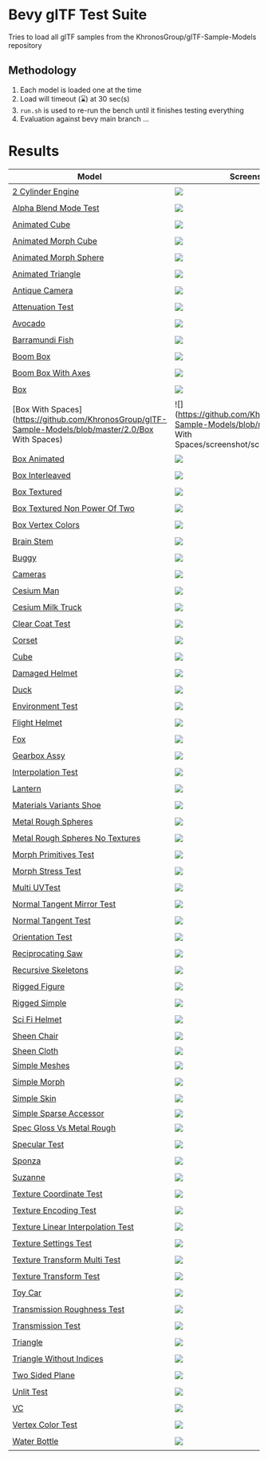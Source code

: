 # Bevy glTF Test Suite

Tries to load all glTF samples from the KhronosGroup/glTF-Sample-Models repository

## Methodology

1. Each model is loaded one at the time
2. Load will timeout (:hourglass:) at 30 sec(s)
3. `run.sh` is used to re-run the bench until it finishes testing everything
4. Evaluation against bevy main branch ...

# Results

|Model|Screenshot|Load|Spawn|Glitch|
|-----|----------|----|-----|------|
|[2 Cylinder Engine](https://github.com/KhronosGroup/glTF-Sample-Models/blob/master/2.0/2CylinderEngine)|![](https://github.com/KhronosGroup/glTF-Sample-Models/blob/master/2.0/2CylinderEngine/screenshot/screenshot.png)|:heavy_check_mark:| | |
|[Alpha Blend Mode Test](https://github.com/KhronosGroup/glTF-Sample-Models/blob/master/2.0/AlphaBlendModeTest)|![](https://github.com/KhronosGroup/glTF-Sample-Models/blob/master/2.0/AlphaBlendModeTest/screenshot/screenshot.png)|:heavy_check_mark:| | |
|[Animated Cube](https://github.com/KhronosGroup/glTF-Sample-Models/blob/master/2.0/AnimatedCube)|![](https://github.com/KhronosGroup/glTF-Sample-Models/blob/master/2.0/AnimatedCube/screenshot/screenshot.gif)|:heavy_check_mark:| | |
|[Animated Morph Cube](https://github.com/KhronosGroup/glTF-Sample-Models/blob/master/2.0/AnimatedMorphCube)|![](https://github.com/KhronosGroup/glTF-Sample-Models/blob/master/2.0/AnimatedMorphCube/screenshot/screenshot.gif)|:heavy_check_mark:| | |
|[Animated Morph Sphere](https://github.com/KhronosGroup/glTF-Sample-Models/blob/master/2.0/AnimatedMorphSphere)|![](https://github.com/KhronosGroup/glTF-Sample-Models/blob/master/2.0/AnimatedMorphSphere/screenshot/screenshot.gif)|:heavy_check_mark:| | |
|[Animated Triangle](https://github.com/KhronosGroup/glTF-Sample-Models/blob/master/2.0/AnimatedTriangle)|![](https://github.com/KhronosGroup/glTF-Sample-Models/blob/master/2.0/AnimatedTriangle/screenshot/screenshot.gif)|:heavy_check_mark:| | |
|[Antique Camera](https://github.com/KhronosGroup/glTF-Sample-Models/blob/master/2.0/AntiqueCamera)|![](https://github.com/KhronosGroup/glTF-Sample-Models/blob/master/2.0/AntiqueCamera/screenshot/screenshot.png)|:heavy_check_mark:| | |
|[Attenuation Test](https://github.com/KhronosGroup/glTF-Sample-Models/blob/master/2.0/AttenuationTest)|![](https://github.com/KhronosGroup/glTF-Sample-Models/blob/master/2.0/AttenuationTest/screenshot/screenshot.jpg)|:heavy_check_mark:| | |
|[Avocado](https://github.com/KhronosGroup/glTF-Sample-Models/blob/master/2.0/Avocado)|![](https://github.com/KhronosGroup/glTF-Sample-Models/blob/master/2.0/Avocado/screenshot/screenshot.jpg)|:heavy_check_mark:| | |
|[Barramundi Fish](https://github.com/KhronosGroup/glTF-Sample-Models/blob/master/2.0/BarramundiFish)|![](https://github.com/KhronosGroup/glTF-Sample-Models/blob/master/2.0/BarramundiFish/screenshot/screenshot.jpg)|:heavy_check_mark:| | |
|[Boom Box](https://github.com/KhronosGroup/glTF-Sample-Models/blob/master/2.0/BoomBox)|![](https://github.com/KhronosGroup/glTF-Sample-Models/blob/master/2.0/BoomBox/screenshot/screenshot.jpg)|:heavy_check_mark:| | |
|[Boom Box With Axes](https://github.com/KhronosGroup/glTF-Sample-Models/blob/master/2.0/BoomBoxWithAxes)|![](https://github.com/KhronosGroup/glTF-Sample-Models/blob/master/2.0/BoomBoxWithAxes/screenshot/screenshot.jpg)|:heavy_check_mark:| | |
|[Box](https://github.com/KhronosGroup/glTF-Sample-Models/blob/master/2.0/Box)|![](https://github.com/KhronosGroup/glTF-Sample-Models/blob/master/2.0/Box/screenshot/screenshot.png)|:heavy_check_mark:| | |
|[Box  With  Spaces](https://github.com/KhronosGroup/glTF-Sample-Models/blob/master/2.0/Box With Spaces)|![](https://github.com/KhronosGroup/glTF-Sample-Models/blob/master/2.0/Box With Spaces/screenshot/screenshot.png)|:heavy_check_mark:| | |
|[Box Animated](https://github.com/KhronosGroup/glTF-Sample-Models/blob/master/2.0/BoxAnimated)|![](https://github.com/KhronosGroup/glTF-Sample-Models/blob/master/2.0/BoxAnimated/screenshot/screenshot.gif)|:heavy_check_mark:| | |
|[Box Interleaved](https://github.com/KhronosGroup/glTF-Sample-Models/blob/master/2.0/BoxInterleaved)|![](https://github.com/KhronosGroup/glTF-Sample-Models/blob/master/2.0/BoxInterleaved/screenshot/screenshot.png)|:heavy_check_mark:| | |
|[Box Textured](https://github.com/KhronosGroup/glTF-Sample-Models/blob/master/2.0/BoxTextured)|![](https://github.com/KhronosGroup/glTF-Sample-Models/blob/master/2.0/BoxTextured/screenshot/screenshot.png)|:hourglass:| | |
|[Box Textured Non Power Of Two](https://github.com/KhronosGroup/glTF-Sample-Models/blob/master/2.0/BoxTexturedNonPowerOfTwo)|![](https://github.com/KhronosGroup/glTF-Sample-Models/blob/master/2.0/BoxTexturedNonPowerOfTwo/screenshot/screenshot.png)|:hourglass:| | |
|[Box Vertex Colors](https://github.com/KhronosGroup/glTF-Sample-Models/blob/master/2.0/BoxVertexColors)|![](https://github.com/KhronosGroup/glTF-Sample-Models/blob/master/2.0/BoxVertexColors/screenshot/screenshot.png)|:heavy_check_mark:| | |
|[Brain Stem](https://github.com/KhronosGroup/glTF-Sample-Models/blob/master/2.0/BrainStem)|![](https://github.com/KhronosGroup/glTF-Sample-Models/blob/master/2.0/BrainStem/screenshot/screenshot.gif)|:heavy_check_mark:| | |
|[Buggy](https://github.com/KhronosGroup/glTF-Sample-Models/blob/master/2.0/Buggy)|![](https://github.com/KhronosGroup/glTF-Sample-Models/blob/master/2.0/Buggy/screenshot/screenshot.png)|:heavy_check_mark:| | |
|[Cameras](https://github.com/KhronosGroup/glTF-Sample-Models/blob/master/2.0/Cameras)|![](https://github.com/KhronosGroup/glTF-Sample-Models/blob/master/2.0/Cameras/screenshot/screenshot.png)|:heavy_check_mark:| | |
|[Cesium Man](https://github.com/KhronosGroup/glTF-Sample-Models/blob/master/2.0/CesiumMan)|![](https://github.com/KhronosGroup/glTF-Sample-Models/blob/master/2.0/CesiumMan/screenshot/screenshot.gif)|:hourglass:| | |
|[Cesium Milk Truck](https://github.com/KhronosGroup/glTF-Sample-Models/blob/master/2.0/CesiumMilkTruck)|![](https://github.com/KhronosGroup/glTF-Sample-Models/blob/master/2.0/CesiumMilkTruck/screenshot/screenshot.gif)|:heavy_check_mark:| | |
|[Clear Coat Test](https://github.com/KhronosGroup/glTF-Sample-Models/blob/master/2.0/ClearCoatTest)|![](https://github.com/KhronosGroup/glTF-Sample-Models/blob/master/2.0/ClearCoatTest/screenshot/screenshot.jpg)|:heavy_check_mark:| | |
|[Corset](https://github.com/KhronosGroup/glTF-Sample-Models/blob/master/2.0/Corset)|![](https://github.com/KhronosGroup/glTF-Sample-Models/blob/master/2.0/Corset/screenshot/screenshot.jpg)|:heavy_check_mark:| | |
|[Cube](https://github.com/KhronosGroup/glTF-Sample-Models/blob/master/2.0/Cube)|![](https://github.com/KhronosGroup/glTF-Sample-Models/blob/master/2.0/Cube/screenshot/screenshot.jpg)|:heavy_check_mark:| | |
|[Damaged Helmet](https://github.com/KhronosGroup/glTF-Sample-Models/blob/master/2.0/DamagedHelmet)|![](https://github.com/KhronosGroup/glTF-Sample-Models/blob/master/2.0/DamagedHelmet/screenshot/screenshot.png)|:heavy_check_mark:| | |
|[Duck](https://github.com/KhronosGroup/glTF-Sample-Models/blob/master/2.0/Duck)|![](https://github.com/KhronosGroup/glTF-Sample-Models/blob/master/2.0/Duck/screenshot/screenshot.png)|:hourglass:| | |
|[Environment Test](https://github.com/KhronosGroup/glTF-Sample-Models/blob/master/2.0/EnvironmentTest)|![](https://github.com/KhronosGroup/glTF-Sample-Models/blob/master/2.0/EnvironmentTest/screenshot/screenshot.png)|:heavy_check_mark:| | |
|[Flight Helmet](https://github.com/KhronosGroup/glTF-Sample-Models/blob/master/2.0/FlightHelmet)|![](https://github.com/KhronosGroup/glTF-Sample-Models/blob/master/2.0/FlightHelmet/screenshot/screenshot.jpg)|:heavy_check_mark:| | |
|[Fox](https://github.com/KhronosGroup/glTF-Sample-Models/blob/master/2.0/Fox)|![](https://github.com/KhronosGroup/glTF-Sample-Models/blob/master/2.0/Fox/screenshot/screenshot.jpg)|:hourglass:| | |
|[Gearbox Assy](https://github.com/KhronosGroup/glTF-Sample-Models/blob/master/2.0/GearboxAssy)|![](https://github.com/KhronosGroup/glTF-Sample-Models/blob/master/2.0/GearboxAssy/screenshot/screenshot.png)|:heavy_check_mark:| | |
|[Interpolation Test](https://github.com/KhronosGroup/glTF-Sample-Models/blob/master/2.0/InterpolationTest)|![](https://github.com/KhronosGroup/glTF-Sample-Models/blob/master/2.0/InterpolationTest/screenshot/screenshot.gif)|:hourglass:| | |
|[Lantern](https://github.com/KhronosGroup/glTF-Sample-Models/blob/master/2.0/Lantern)|![](https://github.com/KhronosGroup/glTF-Sample-Models/blob/master/2.0/Lantern/screenshot/screenshot.jpg)|:heavy_check_mark:| | |
|[Materials Variants Shoe](https://github.com/KhronosGroup/glTF-Sample-Models/blob/master/2.0/MaterialsVariantsShoe)|![](https://github.com/KhronosGroup/glTF-Sample-Models/blob/master/2.0/MaterialsVariantsShoe/screenshot/screenshot.jpg)|:heavy_check_mark:| | |
|[Metal Rough Spheres](https://github.com/KhronosGroup/glTF-Sample-Models/blob/master/2.0/MetalRoughSpheres)|![](https://github.com/KhronosGroup/glTF-Sample-Models/blob/master/2.0/MetalRoughSpheres/screenshot/screenshot.png)|:heavy_check_mark:| | |
|[Metal Rough Spheres No Textures](https://github.com/KhronosGroup/glTF-Sample-Models/blob/master/2.0/MetalRoughSpheresNoTextures)|![](https://github.com/KhronosGroup/glTF-Sample-Models/blob/master/2.0/MetalRoughSpheresNoTextures/screenshot/screenshot.png)|:heavy_check_mark:| | |
|[Morph Primitives Test](https://github.com/KhronosGroup/glTF-Sample-Models/blob/master/2.0/MorphPrimitivesTest)|![](https://github.com/KhronosGroup/glTF-Sample-Models/blob/master/2.0/MorphPrimitivesTest/screenshot/screenshot.jpg)|:hourglass:| | |
|[Morph Stress Test](https://github.com/KhronosGroup/glTF-Sample-Models/blob/master/2.0/MorphStressTest)|![](https://github.com/KhronosGroup/glTF-Sample-Models/blob/master/2.0/MorphStressTest/screenshot/screenshot.jpg)|:heavy_check_mark:| | |
|[Multi UVTest](https://github.com/KhronosGroup/glTF-Sample-Models/blob/master/2.0/MultiUVTest)|![](https://github.com/KhronosGroup/glTF-Sample-Models/blob/master/2.0/MultiUVTest/screenshot/screenshot.jpg)|:heavy_check_mark:| | |
|[Normal Tangent Mirror Test](https://github.com/KhronosGroup/glTF-Sample-Models/blob/master/2.0/NormalTangentMirrorTest)|![](https://github.com/KhronosGroup/glTF-Sample-Models/blob/master/2.0/NormalTangentMirrorTest/screenshot/screenshot.png)|:heavy_check_mark:| | |
|[Normal Tangent Test](https://github.com/KhronosGroup/glTF-Sample-Models/blob/master/2.0/NormalTangentTest)|![](https://github.com/KhronosGroup/glTF-Sample-Models/blob/master/2.0/NormalTangentTest/screenshot/screenshot.png)|:heavy_check_mark:| | |
|[Orientation Test](https://github.com/KhronosGroup/glTF-Sample-Models/blob/master/2.0/OrientationTest)|![](https://github.com/KhronosGroup/glTF-Sample-Models/blob/master/2.0/OrientationTest/screenshot/screenshot.png)|:heavy_check_mark:| | |
|[Reciprocating Saw](https://github.com/KhronosGroup/glTF-Sample-Models/blob/master/2.0/ReciprocatingSaw)|![](https://github.com/KhronosGroup/glTF-Sample-Models/blob/master/2.0/ReciprocatingSaw/screenshot/screenshot.png)|:heavy_check_mark:| | |
|[Recursive Skeletons](https://github.com/KhronosGroup/glTF-Sample-Models/blob/master/2.0/RecursiveSkeletons)|![](https://github.com/KhronosGroup/glTF-Sample-Models/blob/master/2.0/RecursiveSkeletons/screenshot/screenshot.jpg)|:heavy_check_mark:| | |
|[Rigged Figure](https://github.com/KhronosGroup/glTF-Sample-Models/blob/master/2.0/RiggedFigure)|![](https://github.com/KhronosGroup/glTF-Sample-Models/blob/master/2.0/RiggedFigure/screenshot/screenshot.gif)|:heavy_check_mark:| | |
|[Rigged Simple](https://github.com/KhronosGroup/glTF-Sample-Models/blob/master/2.0/RiggedSimple)|![](https://github.com/KhronosGroup/glTF-Sample-Models/blob/master/2.0/RiggedSimple/screenshot/screenshot.gif)|:heavy_check_mark:| | |
|[Sci Fi Helmet](https://github.com/KhronosGroup/glTF-Sample-Models/blob/master/2.0/SciFiHelmet)|![](https://github.com/KhronosGroup/glTF-Sample-Models/blob/master/2.0/SciFiHelmet/screenshot/screenshot.jpg)|:heavy_check_mark:| | |
|[Sheen Chair](https://github.com/KhronosGroup/glTF-Sample-Models/blob/master/2.0/SheenChair)|![](https://github.com/KhronosGroup/glTF-Sample-Models/blob/master/2.0/SheenChair/screenshot/screenshot.jpg)|:heavy_check_mark:| | |
|[Sheen Cloth](https://github.com/KhronosGroup/glTF-Sample-Models/blob/master/2.0/SheenCloth)|![](https://github.com/KhronosGroup/glTF-Sample-Models/blob/master/2.0/SheenCloth/screenshot/screenshot.jpg)|:x:| | |
|[Simple Meshes](https://github.com/KhronosGroup/glTF-Sample-Models/blob/master/2.0/SimpleMeshes)|![](https://github.com/KhronosGroup/glTF-Sample-Models/blob/master/2.0/SimpleMeshes/screenshot/screenshot.png)|:heavy_check_mark:| | |
|[Simple Morph](https://github.com/KhronosGroup/glTF-Sample-Models/blob/master/2.0/SimpleMorph)|![](https://github.com/KhronosGroup/glTF-Sample-Models/blob/master/2.0/SimpleMorph/screenshot/screenshot.png)|:heavy_check_mark:| | |
|[Simple Skin](https://github.com/KhronosGroup/glTF-Sample-Models/blob/master/2.0/SimpleSkin)|![](https://github.com/KhronosGroup/glTF-Sample-Models/blob/master/2.0/SimpleSkin/screenshot/screenshot.gif)|:heavy_check_mark:| | |
|[Simple Sparse Accessor](https://github.com/KhronosGroup/glTF-Sample-Models/blob/master/2.0/SimpleSparseAccessor)|![](https://github.com/KhronosGroup/glTF-Sample-Models/blob/master/2.0/SimpleSparseAccessor/screenshot/screenshot.png)|:x:| | |
|[Spec Gloss Vs Metal Rough](https://github.com/KhronosGroup/glTF-Sample-Models/blob/master/2.0/SpecGlossVsMetalRough)|![](https://github.com/KhronosGroup/glTF-Sample-Models/blob/master/2.0/SpecGlossVsMetalRough/screenshot/screenshot.jpg)|:heavy_check_mark:| | |
|[Specular Test](https://github.com/KhronosGroup/glTF-Sample-Models/blob/master/2.0/SpecularTest)|![](https://github.com/KhronosGroup/glTF-Sample-Models/blob/master/2.0/SpecularTest/screenshot/screenshot.jpg)|:heavy_check_mark:| | |
|[Sponza](https://github.com/KhronosGroup/glTF-Sample-Models/blob/master/2.0/Sponza)|![](https://github.com/KhronosGroup/glTF-Sample-Models/blob/master/2.0/Sponza/screenshot/screenshot.jpg)|:heavy_check_mark:| | |
|[Suzanne](https://github.com/KhronosGroup/glTF-Sample-Models/blob/master/2.0/Suzanne)|![](https://github.com/KhronosGroup/glTF-Sample-Models/blob/master/2.0/Suzanne/screenshot/screenshot.jpg)|:heavy_check_mark:| | |
|[Texture Coordinate Test](https://github.com/KhronosGroup/glTF-Sample-Models/blob/master/2.0/TextureCoordinateTest)|![](https://github.com/KhronosGroup/glTF-Sample-Models/blob/master/2.0/TextureCoordinateTest/screenshot/screenshot.png)|:hourglass:| | |
|[Texture Encoding Test](https://github.com/KhronosGroup/glTF-Sample-Models/blob/master/2.0/TextureEncodingTest)|![](https://github.com/KhronosGroup/glTF-Sample-Models/blob/master/2.0/TextureEncodingTest/screenshot/screenshot.png)|:heavy_check_mark:| | |
|[Texture Linear Interpolation Test](https://github.com/KhronosGroup/glTF-Sample-Models/blob/master/2.0/TextureLinearInterpolationTest)|![](https://github.com/KhronosGroup/glTF-Sample-Models/blob/master/2.0/TextureLinearInterpolationTest/screenshot/screenshot.png)|:heavy_check_mark:| | |
|[Texture Settings Test](https://github.com/KhronosGroup/glTF-Sample-Models/blob/master/2.0/TextureSettingsTest)|![](https://github.com/KhronosGroup/glTF-Sample-Models/blob/master/2.0/TextureSettingsTest/screenshot/screenshot.png)|:heavy_check_mark:| | |
|[Texture Transform Multi Test](https://github.com/KhronosGroup/glTF-Sample-Models/blob/master/2.0/TextureTransformMultiTest)|![](https://github.com/KhronosGroup/glTF-Sample-Models/blob/master/2.0/TextureTransformMultiTest/screenshot/screenshot.jpg)|:heavy_check_mark:| | |
|[Texture Transform Test](https://github.com/KhronosGroup/glTF-Sample-Models/blob/master/2.0/TextureTransformTest)|![](https://github.com/KhronosGroup/glTF-Sample-Models/blob/master/2.0/TextureTransformTest/screenshot/screenshot.jpg)|:heavy_check_mark:| | |
|[Toy Car](https://github.com/KhronosGroup/glTF-Sample-Models/blob/master/2.0/ToyCar)|![](https://github.com/KhronosGroup/glTF-Sample-Models/blob/master/2.0/ToyCar/screenshot/screenshot.jpg)|:heavy_check_mark:| | |
|[Transmission Roughness Test](https://github.com/KhronosGroup/glTF-Sample-Models/blob/master/2.0/TransmissionRoughnessTest)|![](https://github.com/KhronosGroup/glTF-Sample-Models/blob/master/2.0/TransmissionRoughnessTest/screenshot/screenshot.jpg)|:heavy_check_mark:| | |
|[Transmission Test](https://github.com/KhronosGroup/glTF-Sample-Models/blob/master/2.0/TransmissionTest)|![](https://github.com/KhronosGroup/glTF-Sample-Models/blob/master/2.0/TransmissionTest/screenshot/screenshot.jpg)|:heavy_check_mark:| | |
|[Triangle](https://github.com/KhronosGroup/glTF-Sample-Models/blob/master/2.0/Triangle)|![](https://github.com/KhronosGroup/glTF-Sample-Models/blob/master/2.0/Triangle/screenshot/screenshot.png)|:heavy_check_mark:| | |
|[Triangle Without Indices](https://github.com/KhronosGroup/glTF-Sample-Models/blob/master/2.0/TriangleWithoutIndices)|![](https://github.com/KhronosGroup/glTF-Sample-Models/blob/master/2.0/TriangleWithoutIndices/screenshot/screenshot.png)|:heavy_check_mark:| | |
|[Two Sided Plane](https://github.com/KhronosGroup/glTF-Sample-Models/blob/master/2.0/TwoSidedPlane)|![](https://github.com/KhronosGroup/glTF-Sample-Models/blob/master/2.0/TwoSidedPlane/screenshot/screenshot.jpg)|:heavy_check_mark:| | |
|[Unlit Test](https://github.com/KhronosGroup/glTF-Sample-Models/blob/master/2.0/UnlitTest)|![](https://github.com/KhronosGroup/glTF-Sample-Models/blob/master/2.0/UnlitTest/screenshot/screenshot.png)|:heavy_check_mark:| | |
|[VC](https://github.com/KhronosGroup/glTF-Sample-Models/blob/master/2.0/VC)|![](https://github.com/KhronosGroup/glTF-Sample-Models/blob/master/2.0/VC/screenshot/screenshot.gif)|:heavy_check_mark:| | |
|[Vertex Color Test](https://github.com/KhronosGroup/glTF-Sample-Models/blob/master/2.0/VertexColorTest)|![](https://github.com/KhronosGroup/glTF-Sample-Models/blob/master/2.0/VertexColorTest/screenshot/screenshot.png)|:heavy_check_mark:| | |
|[Water Bottle](https://github.com/KhronosGroup/glTF-Sample-Models/blob/master/2.0/WaterBottle)|![](https://github.com/KhronosGroup/glTF-Sample-Models/blob/master/2.0/WaterBottle/screenshot/screenshot.jpg)|:heavy_check_mark:| | |

